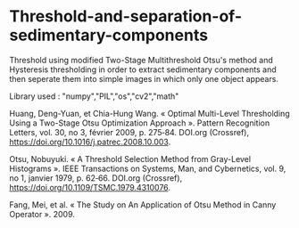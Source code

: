 # Threshold-and-separation-of-sedimentary-components
Threshold using modified Two-Stage Multithreshold Otsu's method and Hysteresis thresholding in order to extract sedimentary components and then seperate them into simple images in which only one object appears.

Library used : "numpy","PIL","os","cv2","math"

Huang, Deng-Yuan, et Chia-Hung Wang. « Optimal Multi-Level Thresholding Using a Two-Stage Otsu Optimization Approach ». Pattern Recognition Letters, vol. 30, no 3, février 2009, p. 275‑84. DOI.org (Crossref), https://doi.org/10.1016/j.patrec.2008.10.003.

Otsu, Nobuyuki. « A Threshold Selection Method from Gray-Level Histograms ». IEEE Transactions on Systems, Man, and Cybernetics, vol. 9, no 1, janvier 1979, p. 62‑66. DOI.org (Crossref), https://doi.org/10.1109/TSMC.1979.4310076.

Fang, Mei, et al. « The Study on An Application of Otsu Method in Canny Operator ». 2009.
